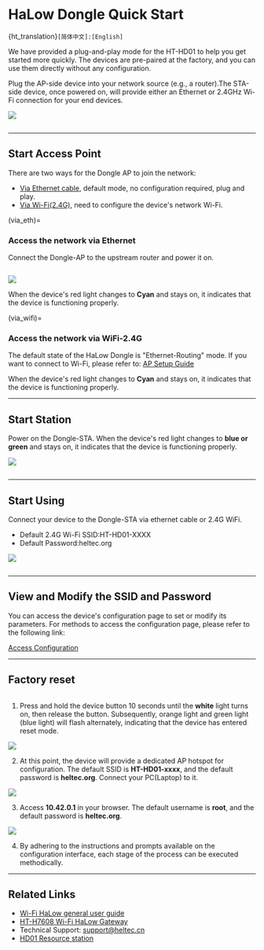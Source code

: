 # HaLow Dongle Quick Start

{ht_translation}`[简体中文]:[English]`

We have provided a plug-and-play mode for the HT-HD01 to help you get started more quickly. The devices are pre-paired at the factory, and you can use them directly without any configuration. 

Plug the AP-side device into your network source (e.g., a router).The STA-side device, once powered on, will provide either an Ethernet or 2.4GHz Wi-Fi connection for your end devices.

![](img/04.jpg)

``` {tip} You can distinguish between the AP or STA side using stickers. After firmware version 2.6.6, you can also differentiate them by the LED lights: AP-side devices will display cyan (blue-green) after the red light turns off, while STA-side devices will show blue or green.
```

--------------------------------------

## Start Access Point
There are two ways for the Dongle AP to join the network:

- [Via Ethernet cable](via_eth), default mode, no configuration required, plug and play.
- [Via Wi-Fi(2.4G)](via_wifi),  need to configure the device's network Wi-Fi.

(via_eth)=

### Access the network via Ethernet
Connect the Dongle-AP to the upstream router and power it on. 

``` {tip} The RJ45 interface does not support PoE (Power-over-Ethernet) power supply. The USB cable can both supply power and networking.
```

![](img/11.jpg)

When the device's red light changes to **Cyan** and stays on, it indicates that the device is functioning properly.

(via_wifi)=
### Access the network via WiFi-2.4G

The default state of the HaLow Dongle is "Ethernet-Routing" mode. If you want to connect to Wi-Fi, please refer to: [AP Setup Guide](https://docs.heltec.org/en/wifi_halow/ht-hd01/ap.html)

When the device's red light changes to **Cyan** and stays on, it indicates that the device is functioning properly.

----------------------------------------------------------

## Start Station
Power on the Dongle-STA. When the device's red light changes to **blue or green** and stays on, it indicates that the device is functioning properly.

![](img/12.jpg)

``` {note} If your STA device is no longer paired with the AP, you need to reconfigure the STA. Please refer to the ["Dongle STA Setup Guide"](https://docs.heltec.org/en/wifi_halow/ht-hd01/sta.html).
```

-----------------------------------------------------------

## Start Using
Connect your device to the Dongle-STA via ethernet cable or 2.4G WiFi.

- Default 2.4G Wi-Fi SSID:HT-HD01-XXXX
- Default Password:heltec.org

![](img/13.jpg)

``` {warning} The STA blue light of the device represents a USB-C cable, and the green light represents an RJ45 cable. If the color of your indicator does not match the type of network cable you are connected to, you need to change the color of the indicator by pressing the button.
```

---------------------------------------

## View and Modify the SSID and Password
You can access the device's configuration page to set or modify its parameters. For methods to access the configuration page, please refer to the following link:

[Access Configuration](https://docs.heltec.org/en/wifi_halow/ht-hd01/access_configuration_page.html)

--------------------------------------

## Factory reset

``` {warning} In this mode, all existing configurations on the device are completely erased. You must reconfigure it anew before use.
```

1. Press and hold the device button 10 seconds until the **white** light turns on, then release the button. Subsequently, orange light and green light (blue light) will flash alternately, indicating that the device has entered reset mode.

![](img/07.jpg)

2. At this point, the device will provide a dedicated AP hotspot for configuration. The default SSID is **HT-HD01-xxxx**, and the default password is **heltec.org**. Connect your PC(Laptop) to it.

![](img/ap/09.png)

3. Access **10.42.0.1** in your browser. The default username is **root**, and the default password is **heltec.org**.

![](img/09.png)

4. By adhering to the instructions and prompts available on the configuration interface, each stage of the process can be executed methodically.

-----------------------------------------

## Related Links
- [Wi-Fi HaLow general user guide](https://docs.heltec.org/en/wifi_halow/halow_guide/index.html)
- [HT-H7608 Wi-Fi HaLow Gateway](https://docs.heltec.org/en/wifi_halow/ht-h7608/index.html)
- Technical Support: support@heltec.cn
- [HD01 Resource station](https://resource.heltec.cn/download/HT-HD01)
